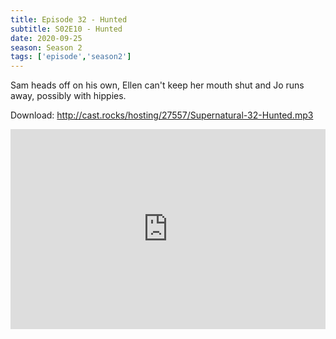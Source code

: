 ```yaml
---
title: Episode 32 - Hunted
subtitle: S02E10 - Hunted
date: 2020-09-25
season: Season 2
tags: ['episode','season2']
---
```


Sam heads off on his own, Ellen can't keep her mouth shut and Jo runs away, possibly with hippies.

Download: <a href="http://cast.rocks/hosting/27557/Supernatural-32-Hunted.mp3" Alt="Supernatural Episode 32 - Hunted">http://cast.rocks/hosting/27557/Supernatural-32-Hunted.mp3</a>

<iframe src="https://cast.rocks/player/27557/Supernatural-32-Hunted.mp3?episodeTitle=Episode%2032%20-%20Hunted&podcastTitle=Couple%20of%20Idjits&episodeDate=September%2025th%2C%202020&imageURL=https%3A%2F%2Fcast.rocks%2Fhosting%2F27557%2Ffeeds%2FCAURZ.jpg" style="border: none; min-height: 265px; max-height: 320px; max-width: 558px; min-width: 270px; width: 100%; height: 100%;" scrollbars="no"></iframe>
